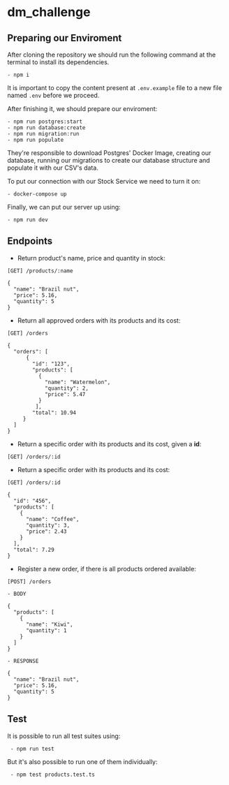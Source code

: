 # dm_challenge

## Preparing our Enviroment

After cloning the repository we should run the following command at the terminal to install its dependencies.

```
- npm i
```

It is important to copy the content present at `.env.example` file to a new file named `.env` before we proceed.

After finishing it, we should prepare our enviroment:

```
- npm run postgres:start
- npm run database:create
- npm run migration:run
- npm run populate
```

They're responsible to download Postgres' Docker Image, creating our database, running our migrations to create our database structure and populate it with our CSV's data.

To put our connection with our Stock Service we need to turn it on:

```
- docker-compose up
```

Finally, we can put our server up using:

```
- npm run dev
```

## Endpoints

- Return product's name, price and quantity in stock:

```
[GET] /products/:name

{
  "name": "Brazil nut",
  "price": 5.16,
  "quantity": 5
}
```

- Return all approved orders with its products and its cost:

```
[GET] /orders

{
  "orders": [
      {
        "id": "123",
        "products": [
          {
            "name": "Watermelon",
            "quantity": 2,
            "price": 5.47
          }
         ],
        "total": 10.94
     }
  ]
}
```

- Return a specific order with its products and its cost, given a **id**:

```
[GET] /orders/:id
```

- Return a specific order with its products and its cost:

```
[GET] /orders/:id

{
  "id": "456",
  "products": [
    {
      "name": "Coffee",
      "quantity": 3,
      "price": 2.43
    }
  ],
  "total": 7.29
}
```
- Register a new order, if there is all products ordered available:

```
[POST] /orders

- BODY

{
  "products": [
    {
      "name": "Kiwi",
      "quantity": 1
    }
  ]
}

- RESPONSE

{
  "name": "Brazil nut",
  "price": 5.16,
  "quantity": 5
}
```

## Test

It is possible to run all test suites using:

```
 - npm run test
```

But it's also possible to run one of them individually:

```
 - npm test products.test.ts
```
